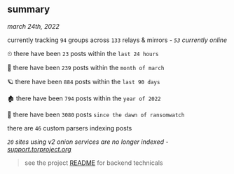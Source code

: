 
## summary
_march 24th, 2022_

currently tracking `94` groups across `133` relays & mirrors - _`53` currently online_

⏲ there have been `23` posts within the `last 24 hours`

🦈 there have been `239` posts within the `month of march`

🪐 there have been `884` posts within the `last 90 days`

🏚 there have been `794` posts within the `year of 2022`

🦕 there have been `3080` posts `since the dawn of ransomwatch`

there are `46` custom parsers indexing posts

_`20` sites using v2 onion services are no longer indexed - [support.torproject.org](https://support.torproject.org/onionservices/v2-deprecation/)_

> see the project [README](https://github.com/thetanz/ransomwatch#ransomwatch--) for backend technicals
